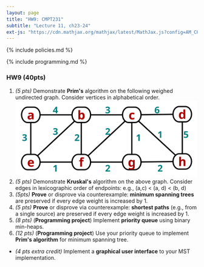 ```yaml
---
layout: page
title: "HW9: CMPT231"
subtitle: "Lecture 11, ch23-24"
ext-js: "https://cdn.mathjax.org/mathjax/latest/MathJax.js?config=AM_CHTML"
---
```


{% include policies.md %}

{% include programming.md %}

### HW9 (40pts)
1. *(5 pts)* Demonstrate **Prim's** algorithm on the following weighed undirected graph. Consider vertices in alphabetical order.
  ![MST](img/hw9-1.svg)
1. *(5 pts)* Demonstrate **Kruskal's** algorithm on the above graph. Consider edges in lexicographic order of endpoints: e.g., (a,c) < (a, d) < (b, d)
1. *(5pts)* **Prove** or disprove via counterexample: **minimum spanning trees** are preserved if every edge weight is increased by 1.
1. *(5 pts)* **Prove** or disprove via counterexample: **shortest paths** (e.g., from a single source) are preserved if every edge weight is increased by 1.
1. *(8 pts)* (**Programming project**) Implement **priority queue** using binary min-heaps.
1. *(12 pts)* (**Programming project**) Use your priority queue to implement **Prim's algorithm** for minimum spanning tree.
  + *(4 pts extra credit)* Implement a **graphical user interface** to your MST implementation.
